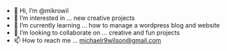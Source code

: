 - 👋 Hi, I’m @mikrowil
- 👀 I’m interested in ... new creative projects
- 🌱 I’m currently learning ... how to manage a wordpress blog and website
- 💞️ I’m looking to collaborate on ... creative and fun projects
- 📫 How to reach me ... michaelr9wilson@gmail.com

<!---
mikrowil/mikrowil is a ✨ special ✨ repository because its `README.md` (this file) appears on your GitHub profile.
You can click the Preview link to take a look at your changes.
--->
